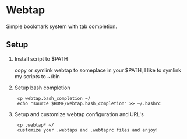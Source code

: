 # Webtap

Simple bookmark system with tab completion.

## Setup

1. Install script to $PATH

   copy or symlink webtap to someplace in your $PATH, I like to symlink my scripts to ~/bin

2. Setup bash completion

		cp webtap.bash_completion ~/
		echo "source $HOME/webtap.bash_completion" >> ~/.bashrc

3. Setup and customize webtap configuration and URL's

		cp .webtap* ~/
		customize your .webtaps and .webtaprc files and enjoy!
